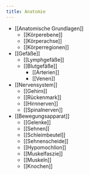 ```yaml
---
title: Anatomie
---
```

- [[Anatomische Grundlagen]]
	- [[Körperebene]]
	- [[Körperachse]]
	- [[Körperregionen]]
- [[Gefäße]]
	- [[Lymphgefäße]]
	- [[Blutgefäße]]
		- [[Arterien]]
		- [[Venen]]
- [[Nervensystem]]
	- [[Gehirn]]
	- [[Rückenmark]]
	- [[Hirnnerven]]
	- [[Spinalnerven]]
- [[Bewegungsapparat]]
	- [[Gelenke]]
	- [[Sehnen]]
	- [[Schleimbeutel]]
	- [[Sehnenscheide]]
	- [[Hypomochlion]]
	- [[Muskelfaszie]]
	- [[Muskeln]]
	- [[Knochen]]